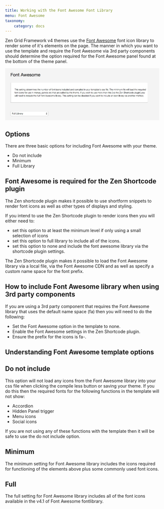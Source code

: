 ```yaml
---
title: Working with the Font Awesome Font Library
menu: Font Awesome
taxonomy:
    category: docs
---
```


 
Zen Grid Framework v4 themes use the <a href="http://fortawesome.github.io/Font-Awesome/">Font Awesome</a> font icon library to render some of it's elements on the page. The manner in which you want to use the template and require the Font Awesome via 3rd party components should determine the option required for the Font Awesome panel found at the bottom of the theme panel.

![Font Awesome](/images/documentation/theme/fontawesome.jpg)


Options
----

There are three basic options for including Font Awesome with your theme.
- Do not include
- Minimum
- Full Library

Font Awesome is required for the Zen Shortcode plugin
----

The Zen shortcode plugin makes it possible to use shortform snippets to render font icons as well as other types of displays and styling.

If you intend to use the Zen Shortcode plugin to render icons then you will either need to:
- set this option to at least the minimum level if only using a small selection of icons
- set this option to full library to include all of the icons. 
- set this option to none and include the font awesome library via the shortcode plugin settings. 
  
The Zen Shortcode plugin makes it possible to load the Font Awesome library via a local file, via the Font Awesome CDN and as well as specify a custom name space for the font prefix.

How to include Font Awesome library when using 3rd party components
---
If you are using a 3rd party component that requires the Font Awesome library that uses the default name space (fa) then you will need to do the following:
- Set the Font Awesome option in the template to none.
- Enable the Font Awesome settings in the Zen Shortcode plugin. 
- Ensure the prefix for the icons is fa-.


Understanding Font Awesome template options
----

Do not include
----
This option will not load any icons from the Font Awesome library into your css file when clicking the compile less button or saving your theme. If you do this then the required fonts for the following functions in the template will not show:

- Accordion
- Hidden Panel trigger
- Menu icons
- Social icons
	

If you are not using any of these functions with the template then it will be safe to use the do not include option.



Minimum
----

The minimum setting for Font Awesome library includes the icons required for functioning of the elements above plus some commonly used font icons.


Full
----

The full setting for Font Awesome library includes all of the font icons available in the v4.1 of Font Awesome fontlibrary.